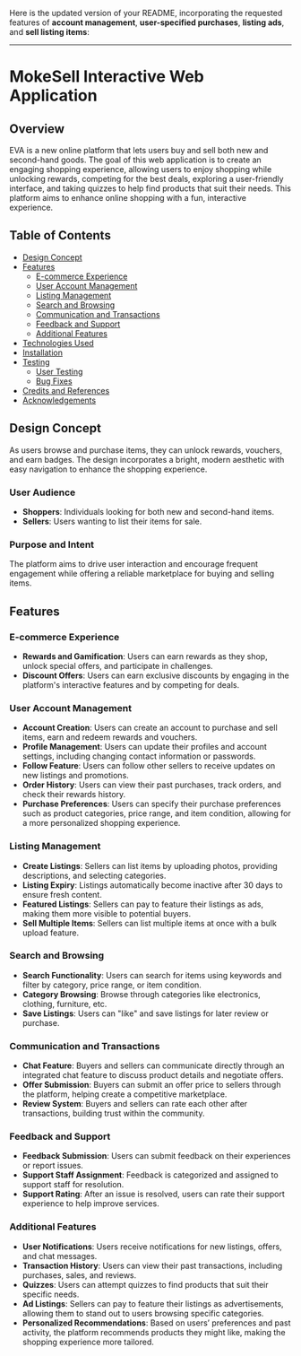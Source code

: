 Here is the updated version of your README, incorporating the requested features of **account management**, **user-specified purchases**, **listing ads**, and **sell listing items**:

---

# MokeSell Interactive Web Application

## Overview
EVA is a new online platform that lets users buy and sell both new and second-hand goods. The goal of this web application is to create an engaging shopping experience, allowing users to enjoy shopping while unlocking rewards, competing for the best deals, exploring a user-friendly interface, and taking quizzes to help find products that suit their needs. This platform aims to enhance online shopping with a fun, interactive experience.

## Table of Contents
- [Design Concept](#design-concept)
- [Features](#features)
  - [E-commerce Experience](#ecommerce-experience)
  - [User Account Management](#user-account-management)
  - [Listing Management](#listing-management)
  - [Search and Browsing](#search-and-browsing)
  - [Communication and Transactions](#communication-and-transactions)
  - [Feedback and Support](#feedback-and-support)
  - [Additional Features](#additional-features)
- [Technologies Used](#technologies-used)
- [Installation](#installation)
- [Testing](#testing)
  - [User Testing](#user-testing)
  - [Bug Fixes](#bug-fixes)
- [Credits and References](#credits-and-references)
- [Acknowledgements](#acknowledgements)

## Design Concept
As users browse and purchase items, they can unlock rewards, vouchers, and earn badges. The design incorporates a bright, modern aesthetic with easy navigation to enhance the shopping experience.

### User Audience
- **Shoppers**: Individuals looking for both new and second-hand items.
- **Sellers**: Users wanting to list their items for sale.

### Purpose and Intent
The platform aims to drive user interaction and encourage frequent engagement while offering a reliable marketplace for buying and selling items.

## Features

### E-commerce Experience
- **Rewards and Gamification**: Users can earn rewards as they shop, unlock special offers, and participate in challenges.
- **Discount Offers**: Users can earn exclusive discounts by engaging in the platform's interactive features and by competing for deals.

### User Account Management
- **Account Creation**: Users can create an account to purchase and sell items, earn and redeem rewards and vouchers.
- **Profile Management**: Users can update their profiles and account settings, including changing contact information or passwords.
- **Follow Feature**: Users can follow other sellers to receive updates on new listings and promotions.
- **Order History**: Users can view their past purchases, track orders, and check their rewards history.
- **Purchase Preferences**: Users can specify their purchase preferences such as product categories, price range, and item condition, allowing for a more personalized shopping experience.

### Listing Management
- **Create Listings**: Sellers can list items by uploading photos, providing descriptions, and selecting categories.
- **Listing Expiry**: Listings automatically become inactive after 30 days to ensure fresh content.
- **Featured Listings**: Sellers can pay to feature their listings as ads, making them more visible to potential buyers.
- **Sell Multiple Items**: Sellers can list multiple items at once with a bulk upload feature.

### Search and Browsing
- **Search Functionality**: Users can search for items using keywords and filter by category, price range, or item condition.
- **Category Browsing**: Browse through categories like electronics, clothing, furniture, etc.
- **Save Listings**: Users can "like" and save listings for later review or purchase.

### Communication and Transactions
- **Chat Feature**: Buyers and sellers can communicate directly through an integrated chat feature to discuss product details and negotiate offers.
- **Offer Submission**: Buyers can submit an offer price to sellers through the platform, helping create a competitive marketplace.
- **Review System**: Buyers and sellers can rate each other after transactions, building trust within the community.

### Feedback and Support
- **Feedback Submission**: Users can submit feedback on their experiences or report issues.
- **Support Staff Assignment**: Feedback is categorized and assigned to support staff for resolution.
- **Support Rating**: After an issue is resolved, users can rate their support experience to help improve services.

### Additional Features
- **User Notifications**: Users receive notifications for new listings, offers, and chat messages.
- **Transaction History**: Users can view their past transactions, including purchases, sales, and reviews.
- **Quizzes**: Users can attempt quizzes to find products that suit their specific needs.
- **Ad Listings**: Sellers can pay to feature their listings as advertisements, allowing them to stand out to users browsing specific categories.
- **Personalized Recommendations**: Based on users’ preferences and past activity, the platform recommends products they might like, making the shopping experience more tailored.